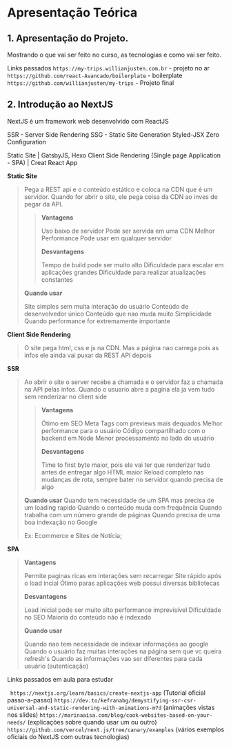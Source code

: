 # Apresentação Teórica

## 1. Apresentação do Projeto.

Mostrando o que vai ser feito no curso, as tecnologias e como vai ser feito.

Links passados
`https://my-trips.willianjusten.com.br` - projeto no ar
`https://github.com/react-Avancado/boilerplate` - boilerplate
`https://github.com/willianjusten/my-trips` - Projeto final

## 2. Introdução ao NextJS

NextJS é um framework web desenvolvido com ReactJS

SSR - Server Side Rendering
SSG - Static Site Generation
Styled-JSX
Zero Configuration

Static Site | GatsbyJS, Hexo
Client Side Rendering (Single page Application - SPA) | Creat React App

**Static Site**

> Pega a REST api e o conteúdo estático e coloca na CDN que é um servidor. Quando for abrir o site, ele pega coisa da CDN ao inves de pegar da API.
>
> > **Vantagens**
> >
> > Uso baixo de servidor
> > Pode ser servida em uma CDN
> > Melhor Performance
> > Pode usar em qualquer servidor
> >
> > **Desvantagens**
> >
> > Tempo de build pode ser muito alto
> > Dificuldade para escalar em aplicações grandes
> > Dificuldade para realizar atualizações constantes
>
> **Quando usar**
>
> Site simples sem muita interação do usuário
> Conteúdo de desenvolvedor único
> Conteúdo que nao muda muito
> Simplicidade
> Quando performance for extremamente importante

**Client Side Rendering**

> O site pega html, css e js na CDN. Mas a página nao carrega pois as infos ele ainda vai puxar da REST API depois

**SSR**

> Ao abrir o site o server recebe a chamada e o servidor faz a chamada na API pelas infos. Quando o usuario abre a pagina ela ja vem tudo sem renderizar no client side
>
> > **Vantagens**
> >
> > Ótimo em SEO
> > Meta Tags com previews mais dequados
> > Melhor performance para o usuário
> > Código compartilhado com o backend em Node
> > Menor processamento no lado do usuário
> >
> > **Desvantagens**
> >
> > Time to first byte maior, pois ele vai ter que renderizar tudo antes de entregar algo
> > HTML maior
> > Reload completo nas mudanças de rota, sempre bater no servidor quando precisa de algo
>
> **Quando usar**
> Quando tem necessidade de um SPA mas precisa de um loading rapido
> Quando o conteúdo muda com frequência
> Quando trabalha com um número grande de páginas
> Quando precisa de uma boa indexação no Google
>
> Ex: Ecommerce e Sites de Notícia;

**SPA**

> **Vantagens**
>
> Permite paginas ricas em interações sem recarregar
> Site rápido após o load incial
> Ótimo paras  aplicações web
> possui diversas bibliotecas
>
> **Desvantagens**
>
> Load inicial pode ser muito alto
> performance imprevisível
> Dificuldade no SEO
> Maioria do conteúdo não é indexado
>
> **Quando usar**
>
> Quando nao tem necessidade de indexar informações ao google
> Quando o usuário faz muitas interações na página sem que vc queira refresh's
> Quando as informações vao ser diferentes para cada usuário (autenticação)

Links passados em aula para estudar

` https://nextjs.org/learn/basics/create-nextjs-app` (Tutorial oficial passo-a-passo)
`https://dev.to/kefranabg/demystifying-ssr-csr-universal-and-static-rendering-with-animations-m7d`
(animações vistas nos slides)
`https://marinaaisa.com/blog/cook-websites-based-on-your-needs/` (explicações sobre quando usar um ou outro)
`https://github.com/vercel/next.js/tree/canary/examples` (vários exemplos oficiais do NextJS com outras tecnologias)